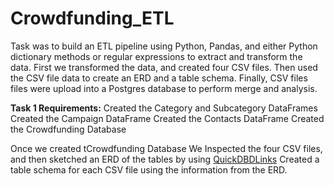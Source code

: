 # Crowdfunding_ETL

Task was to build an ETL pipeline using Python, Pandas, and either Python dictionary methods or regular expressions to extract and transform the data.
First we transformed the data, and created four CSV files. Then used the CSV file data to create an ERD and a table schema. 
Finally, CSV files files were upload into a Postgres database to perform merge and analysis.

**Task 1 Requirements:**
Created the Category and Subcategory DataFrames
Created the Campaign DataFrame
Created the Contacts DataFrame
Created the Crowdfunding Database

Once we created tCrowdfunding Database
We Inspected the four CSV files, and then sketched an ERD of the tables by using [QuickDBDLinks](https://www.quickdatabasediagrams.com/)
Created a table schema for each CSV file using the information from the ERD.


